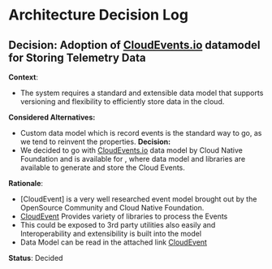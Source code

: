# Architecture Decision Log
## **Decision: Adoption of [CloudEvents.io](./Cloudevents-json-format.md)  datamodel for Storing Telemetry Data**
**Context**:
- The system requires a standard and extensible data model that supports versioning and flexibility to efficiently store data in the cloud. 

**Considered Alternatives:**
- Custom data model which is record events is the standard way to go, as we tend to reinvent the properties.
**Decision:**
- We decided to go with [CloudEvents.io](https://cloudevents.io/) data model by Cloud Native Foundation and is available for , where data model and libraries are available to generate and store the Cloud Events.


**Rationale**:
- [CloudEvent] is a very well researched event model brought out by the OpenSource Community and Cloud Native Foundation.
- [CloudEvent](https://cloudevents.io/) Provides variety of libraries to process the Events
- This could be exposed to 3rd party utilities also easily and Interoperability and extensibility is built into the model
- Data Model can be read in the attached link [CloudEvent](./Cloudevents-json-format.md)

**Status**:
Decided